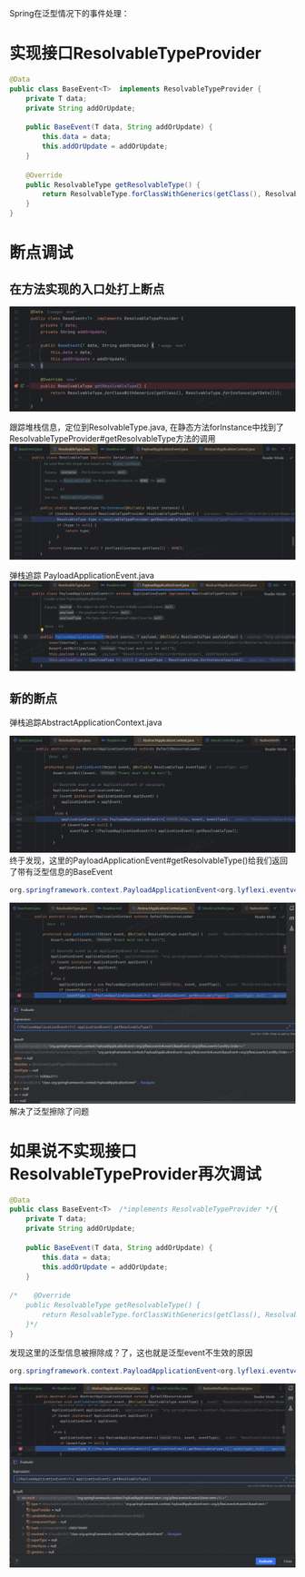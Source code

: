 Spring在泛型情况下的事件处理：
# 实现接口ResolvableTypeProvider
```java
@Data
public class BaseEvent<T>  implements ResolvableTypeProvider {
    private T data;
    private String addOrUpdate;

    public BaseEvent(T data, String addOrUpdate) {
        this.data = data;
        this.addOrUpdate = addOrUpdate;
    }

    @Override
    public ResolvableType getResolvableType() {
        return ResolvableType.forClassWithGenerics(getClass(), ResolvableType.forInstance(getData()));
    }
}
```
# 断点调试
## 在方法实现的入口处打上断点
![img_1.png](img_1.png)

跟踪堆栈信息，定位到ResolvableType.java, 在静态方法forInstance中找到了ResolvableTypeProvider#getResolvableType方法的调用
![img.png](img.png)

弹栈追踪 PayloadApplicationEvent.java
![img_2.png](img_2.png)

## 新的断点
弹栈追踪AbstractApplicationContext.java

![img_3.png](img_3.png)
终于发现，这里的PayloadApplicationEvent#getResolvableType()给我们返回了带有泛型信息的BaseEvent<Order>
```java
org.springframework.context.PayloadApplicationEvent<org.lyflexi.eventv4.event.BaseEvent<org.lyflexi.eventv3.entity.Order>>
```
![img_4.png](img_4.png)
解决了泛型擦除了问题


# 如果说不实现接口ResolvableTypeProvider再次调试
```java
@Data
public class BaseEvent<T>  /*implements ResolvableTypeProvider */{
    private T data;
    private String addOrUpdate;

    public BaseEvent(T data, String addOrUpdate) {
        this.data = data;
        this.addOrUpdate = addOrUpdate;
    }

/*    @Override
    public ResolvableType getResolvableType() {
        return ResolvableType.forClassWithGenerics(getClass(), ResolvableType.forInstance(getData()));
    }*/
}
```
发现这里的泛型信息被擦除成？了，这也就是泛型event不生效的原因
```java
org.springframework.context.PayloadApplicationEvent<org.lyflexi.eventv4.event.BaseEvent<?>>
```
![img_5.png](img_5.png)

